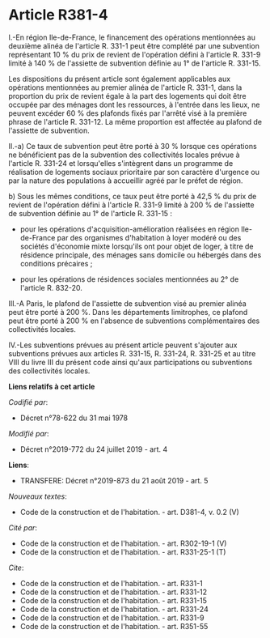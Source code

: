 # Article R381-4

I.-En région Ile-de-France, le financement des opérations mentionnées au deuxième alinéa de l'article R. 331-1 peut être
complété par une subvention représentant 10 % du prix de revient de l'opération défini à l'article R. 331-9 limité à 140 % de
l'assiette de subvention définie au 1° de l'article R. 331-15.

Les dispositions du présent article sont également applicables aux opérations mentionnées au premier alinéa de l'article R.
331-1, dans la proportion du prix de revient égale à la part des logements qui doit être occupée par des ménages dont les
ressources, à l'entrée dans les lieux, ne peuvent excéder 60 % des plafonds fixés par l'arrêté visé à la première phrase de
l'article R. 331-12. La même proportion est affectée au plafond de l'assiette de subvention.

II.-a) Ce taux de subvention peut être porté à 30 % lorsque ces opérations ne bénéficient pas de la subvention des
collectivités locales prévue à l'article R. 331-24 et lorsqu'elles s'intègrent dans un programme de réalisation de logements
sociaux prioritaire par son caractère d'urgence ou par la nature des populations à accueillir agréé par le préfet de région.

b) Sous les mêmes conditions, ce taux peut être porté à 42,5 % du prix de revient de l'opération défini à l'article R. 331-9
limité à 200 % de l'assiette de subvention définie au 1° de l'article R. 331-15 :

- pour les opérations d'acquisition-amélioration réalisées en région Ile-de-France par des organismes d'habitation à loyer
modéré ou des sociétés d'économie mixte lorsqu'ils ont pour objet de loger, à titre de résidence principale, des ménages sans
domicile ou hébergés dans des conditions précaires ;

- pour les opérations de résidences sociales mentionnées au 2° de l'article R. 832-20.

III.-A Paris, le plafond de l'assiette de subvention visé au premier alinéa peut être porté à 200 %. Dans les départements
limitrophes, ce plafond peut être porté à 200 % en l'absence de subventions complémentaires des collectivités locales.

IV.-Les subventions prévues au présent article peuvent s'ajouter aux subventions prévues aux articles R. 331-15, R. 331-24,
R. 331-25 et au titre VIII du livre III du présent code ainsi qu'aux participations ou subventions des collectivités locales.

**Liens relatifs à cet article**

_Codifié par_:

  - Décret n°78-622 du 31 mai 1978

_Modifié par_:

  - Décret n°2019-772 du 24 juillet 2019 - art. 4

**Liens**:

  - TRANSFERE: Décret n°2019-873 du 21 août 2019 - art. 5

_Nouveaux textes_:

  - Code de la construction et de l'habitation. - art. D381-4, v. 0.2 (V)

_Cité par_:

  - Code de la construction et de l'habitation. - art. R302-19-1 (V)
  - Code de la construction et de l'habitation. - art. R331-25-1 (T)

_Cite_:

  - Code de la construction et de l'habitation. - art. R331-1
  - Code de la construction et de l'habitation. - art. R331-12
  - Code de la construction et de l'habitation. - art. R331-15
  - Code de la construction et de l'habitation. - art. R331-24
  - Code de la construction et de l'habitation. - art. R331-9
  - Code de la construction et de l'habitation. - art. R351-55
